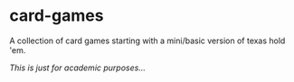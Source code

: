 card-games
==========
A collection of card games starting with a mini/basic version of texas hold 'em.

*This is just for academic purposes...*
